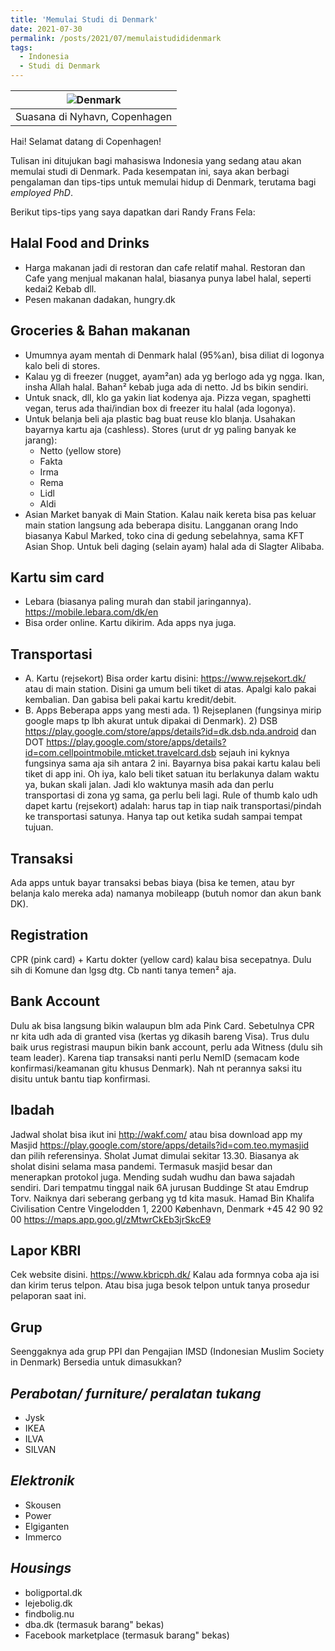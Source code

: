 ```yaml
---
title: 'Memulai Studi di Denmark'
date: 2021-07-30
permalink: /posts/2021/07/memulaistudididenmark
tags:
  - Indonesia
  - Studi di Denmark
---
```


| ![Denmark](https://cdn.pixabay.com/photo/2019/02/21/20/47/denmark-4012240_960_720.jpg) |
|:--:| 
| Suasana di Nyhavn, Copenhagen

Hai! Selamat datang di Copenhagen! 

Tulisan ini ditujukan bagi mahasiswa Indonesia yang sedang atau akan memulai studi di Denmark. Pada kesempatan ini, saya akan berbagi pengalaman dan tips-tips untuk memulai hidup di Denmark, terutama bagi _employed PhD_.

Berikut tips-tips yang saya dapatkan dari Randy Frans Fela:

## Halal Food and Drinks
- Harga makanan jadi di restoran dan cafe relatif mahal. Restoran dan Cafe yang menjual makanan halal, biasanya punya label halal, seperti kedai2 Kebab dll. 
- Pesen makanan dadakan, hungry.dk

## Groceries & Bahan makanan
- Umumnya ayam mentah di Denmark halal (95%an), bisa diliat di logonya kalo beli di stores.
- Kalau yg di freezer (nugget, ayam²an) ada yg berlogo ada yg ngga. Ikan, insha Allah halal. Bahan² kebab juga ada di netto. Jd bs bikin sendiri.
- Untuk snack, dll, klo ga yakin liat kodenya aja. Pizza vegan, spaghetti vegan, terus ada thai/indian box di freezer itu halal (ada logonya).
- Untuk belanja beli aja plastic bag buat reuse klo blanja. Usahakan bayarnya kartu aja (cashless). Stores (urut dr yg paling banyak ke jarang):
    - Netto (yellow store)
    - Fakta
    - Irma
    - Rema
    - Lidl
    - Aldi
- Asian Market banyak di Main Station. Kalau naik kereta bisa pas keluar main station langsung ada beberapa disitu. Langganan orang Indo biasanya Kabul Marked, toko cina di gedung sebelahnya, sama KFT Asian Shop. Untuk beli daging (selain ayam) halal ada di Slagter Alibaba.

## Kartu sim card
- Lebara (biasanya paling murah dan stabil jaringannya). https://mobile.lebara.com/dk/en
- Bisa order online. Kartu dikirim. Ada apps nya juga.

## Transportasi
* A. Kartu (rejsekort)
    Bisa order kartu disini: https://www.rejsekort.dk/ atau di main station.
    Disini ga umum beli tiket di atas. Apalgi kalo pakai kembalian. Dan gabisa beli pakai kartu kredit/debit.
* B. Apps
    Beberapa apps yang mesti ada. 1) Rejseplanen (fungsinya mirip google maps tp lbh akurat untuk dipakai di Denmark). 2) DSB https://play.google.com/store/apps/details?id=dk.dsb.nda.android dan DOT https://play.google.com/store/apps/details?id=com.cellpointmobile.mticket.travelcard.dsb sejauh ini kyknya fungsinya sama aja sih antara 2 ini. Bayarnya bisa pakai kartu kalau beli tiket di app ini.
    Oh iya, kalo beli tiket satuan itu berlakunya dalam waktu ya, bukan skali jalan. Jadi klo waktunya masih ada dan perlu transportasi di zona yg sama, ga perlu beli lagi.
    Rule of thumb kalo udh dapet kartu (rejsekort) adalah: harus tap in tiap naik transportasi/pindah ke transportasi satunya. Hanya tap out ketika sudah sampai tempat tujuan.

## Transaksi
Ada apps untuk bayar transaksi bebas biaya (bisa ke temen, atau byr belanja kalo mereka ada) namanya mobileapp (butuh nomor dan akun bank DK). 

## Registration
CPR (pink card) + Kartu dokter (yellow card) kalau bisa secepatnya. Dulu sih di Komune dan lgsg dtg. Cb nanti tanya temen² aja.

## Bank Account
Dulu ak bisa langsung bikin walaupun blm ada Pink Card.
Sebetulnya CPR nr kita udh ada di granted visa (kertas yg dikasih bareng Visa).
Trus dulu baik urus registrasi maupun bikin bank account, perlu ada Witness (dulu sih team leader). Karena tiap transaksi nanti perlu NemID (semacam kode konfirmasi/keamanan gitu khusus Denmark). Nah nt perannya saksi itu disitu untuk bantu tiap konfirmasi.

## Ibadah
Jadwal sholat bisa ikut ini http://wakf.com/ atau bisa download app my Masjid https://play.google.com/store/apps/details?id=com.teo.mymasjid dan pilih referensinya.
Sholat Jumat dimulai sekitar 13.30. Biasanya ak sholat disini selama masa pandemi. Termasuk masjid besar dan menerapkan protokol juga.  Mending sudah wudhu dan bawa sajadah sendiri. Dari tempatmu tinggal naik 6A jurusan Buddinge St atau Emdrup Torv. Naiknya dari seberang gerbang yg td kita masuk.
Hamad Bin Khalifa Civilisation Centre
Vingelodden 1, 2200 København, Denmark
+45 42 90 92 00
https://maps.app.goo.gl/zMtwrCkEb3jrSkcE9

## Lapor KBRI
Cek website disini. https://www.kbricph.dk/
Kalau ada formnya coba aja isi dan kirim terus telpon. Atau bisa juga besok telpon untuk tanya prosedur pelaporan saat ini.

## Grup
Seenggaknya ada grup PPI dan Pengajian IMSD (Indonesian Muslim Society in Denmark)
Bersedia untuk dimasukkan?

## *Perabotan/ furniture/ peralatan tukang*
- Jysk
- IKEA
- ILVA
- SILVAN

## *Elektronik*
- Skousen
- Power
- Elgiganten
- Immerco

## *Housings*
- boligportal.dk
- lejebolig.dk
- findbolig.nu
- dba.dk (termasuk barang" bekas)
- Facebook marketplace (termasuk barang" bekas)